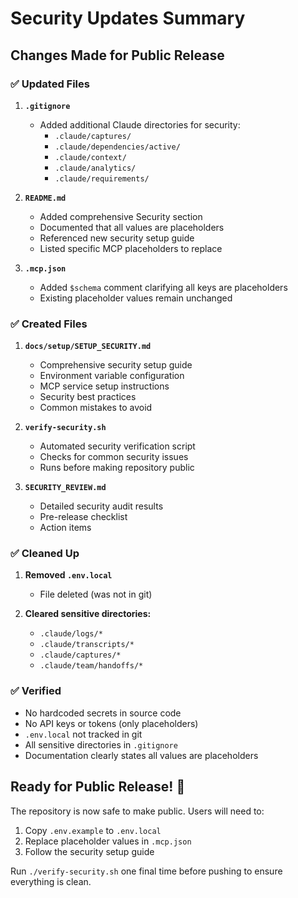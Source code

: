 # Security Updates Summary

## Changes Made for Public Release

### ✅ Updated Files

1. **`.gitignore`**
   - Added additional Claude directories for security:
     - `.claude/captures/`
     - `.claude/dependencies/active/`
     - `.claude/context/`
     - `.claude/analytics/`
     - `.claude/requirements/`

2. **`README.md`**
   - Added comprehensive Security section
   - Documented that all values are placeholders
   - Referenced new security setup guide
   - Listed specific MCP placeholders to replace

3. **`.mcp.json`**
   - Added `$schema` comment clarifying all keys are placeholders
   - Existing placeholder values remain unchanged

### ✅ Created Files

1. **`docs/setup/SETUP_SECURITY.md`**
   - Comprehensive security setup guide
   - Environment variable configuration
   - MCP service setup instructions
   - Security best practices
   - Common mistakes to avoid

2. **`verify-security.sh`**
   - Automated security verification script
   - Checks for common security issues
   - Runs before making repository public

3. **`SECURITY_REVIEW.md`**
   - Detailed security audit results
   - Pre-release checklist
   - Action items

### ✅ Cleaned Up

1. **Removed `.env.local`**
   - File deleted (was not in git)
   
2. **Cleared sensitive directories:**
   - `.claude/logs/*`
   - `.claude/transcripts/*`
   - `.claude/captures/*`
   - `.claude/team/handoffs/*`

### ✅ Verified

- No hardcoded secrets in source code
- No API keys or tokens (only placeholders)
- `.env.local` not tracked in git
- All sensitive directories in `.gitignore`
- Documentation clearly states all values are placeholders

## Ready for Public Release! 🚀

The repository is now safe to make public. Users will need to:
1. Copy `.env.example` to `.env.local`
2. Replace placeholder values in `.mcp.json`
3. Follow the security setup guide

Run `./verify-security.sh` one final time before pushing to ensure everything is clean.
